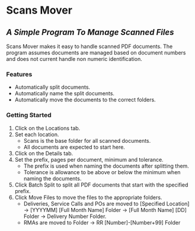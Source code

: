 # Scans Mover
## _A Simple Program To Manage Scanned Files_
Scans Mover makes it easy to handle scanned PDF documents.
The program assumes documents are managed based on document numbers and does not current handle non numeric identification.

### Features
- Automatically split documents.
- Automatically name the split documents.
- Automatically move the documents to the correct folders.

### Getting Started
1. Click on the Locations tab.
2. Set each location.
    - Scans is the base folder for all scanned documents.
    - All documents are expected to start here.
3. Click on the Details tab.
4. Set the prefix, pages per document, minimum and tolerance.
    - The prefix is used when naming the documents after splitting them.
    - Tolerance is allowance to be above or below the minimum when naming the documents.
5. Click Batch Split to split all PDF documents that start with the specified prefix.
6. Click Move Files to move the files to the appropriate folders.
    - Deliveries, Service Calls and POs are moved to [Specified Location] -> [YYYYMM] [Full Month Name] Folder -> [Full Month Name] [DD] Folder -> Delivery Number Folder.
    - RMAs are moved to Folder -> RR [Number]-[Number+99] Folder
